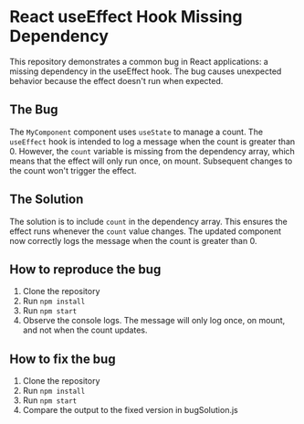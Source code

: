 # React useEffect Hook Missing Dependency
This repository demonstrates a common bug in React applications: a missing dependency in the useEffect hook.  The bug causes unexpected behavior because the effect doesn't run when expected.

## The Bug
The `MyComponent` component uses `useState` to manage a count. The `useEffect` hook is intended to log a message when the count is greater than 0. However, the `count` variable is missing from the dependency array, which means that the effect will only run once, on mount. Subsequent changes to the count won't trigger the effect.

## The Solution
The solution is to include `count` in the dependency array. This ensures the effect runs whenever the `count` value changes.  The updated component now correctly logs the message when the count is greater than 0.

## How to reproduce the bug
1. Clone the repository
2. Run `npm install`
3. Run `npm start`
4. Observe the console logs.  The message will only log once, on mount, and not when the count updates.

## How to fix the bug
1. Clone the repository
2. Run `npm install`
3. Run `npm start`
4. Compare the output to the fixed version in bugSolution.js
